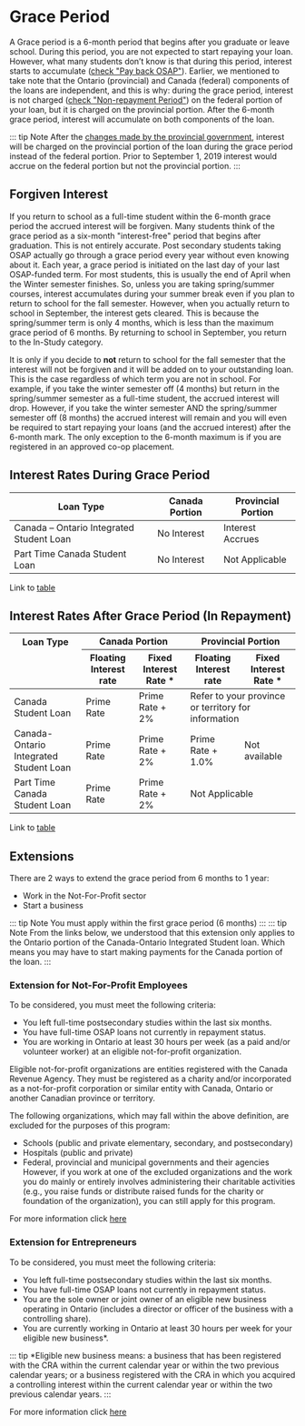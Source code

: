 # Grace Period

A Grace period is a 6-month period that begins after you graduate or leave school. During this period, you are not expected to start repaying your loan. However, what many students don’t know is that during this period, interest starts to accumulate ([check "Pay back OSAP"](https://www.ontario.ca/page/pay-back-osap)). Earlier, we mentioned to take note that the Ontario (provincial) and Canada (federal) components of the loans are independent, and this is why: during the grace period, interest is not charged ([check "Non-repayment Period"](https://www.csnpe-nslsc.canada.ca/en/stages-of-a-loan)) on the federal portion of your loan, but it is charged on the provincial portion. After the 6-month grace period, interest will accumulate on both components of the loan.

::: tip Note
After the [changes made by the provincial government](https://news.ontario.ca/maesd/en/2019/01/affordability-of-postsecondary-education-in-ontario.html), interest will be charged on the provincial portion of the loan during the grace period instead of the federal portion. Prior to September 1, 2019 interest would accrue on the federal portion but not the provincial portion.
:::

## Forgiven Interest
If you return to school as a full-time student within the 6-month grace period the accrued interest will be forgiven. Many students think of the grace period as a six-month "interest-free" period that begins after graduation. This is not entirely accurate. Post secondary students taking OSAP actually go through a grace period every year without even knowing about it. Each year, a grace period is initiated on the last day of your last OSAP-funded term. For most students, this is usually the end of April when the Winter semester finishes. So, unless you are taking spring/summer courses, interest accumulates during your summer break even if you plan to return to school for the fall semester. However, when you actually return to school in September, the interest gets cleared. This is because the spring/summer term is only 4 months, which is less than the maximum grace period of 6 months. By returning to school in September, you return to the In-Study category.

It is only if you decide to **not** return to school for the fall semester that the interest will not be forgiven and it will be added on to your outstanding loan. This is the case regardless of which term you are not in school. For example, if you take the winter semester off (4 months) but return in the spring/summer semester as a full-time student, the accrued interest will drop. However, if you take the winter semester AND the spring/summer semester off (8 months) the accrued interest will remain and you will even be required to start repaying your loans (and the accrued interest) after the 6-month mark. The only exception to the 6-month maximum is if you are registered in an approved co-op placement.

## Interest Rates During Grace Period
| Loan Type   | Canada Portion | Provincial Portion |
| ----------- | -------------- | ------------------ |
| Canada – Ontario Integrated Student Loan | No Interest | Interest Accrues |
| Part Time Canada Student Loan | No Interest | Not Applicable |

Link to [table](https://www.csnpe-nslsc.canada.ca/en/stages-of-a-loan)

## Interest Rates After Grace Period (In Repayment)
<table>
	<thead>
		<tr>
			<th id="loanType">Loan Type</th>
			<th colspan="2" id="canadaPortion">Canada Portion</th>
			<th colspan="2" id="provincePortion">Provincial Portion</th>
		</tr>
		<tr>
			<td>&nbsp;</td>
			<th id="floatingInterestCanada">Floating Interest rate</th>
			<th id="fixedInterestCanada">Fixed Interest Rate *</th>
			<th id="floatingInterestProv">Floating Interest rate</th>
			<th id="fixedInterestProv">Fixed Interest Rate *</th>
		</tr>
	</thead>
	<tbody>
		<tr>
			<td headers="loanType">Canada Student Loan</td>
			<td headers="canadaPortion floatingInterestCanada">Prime Rate</td>
			<td headers="canadaPortion fixedInterestCanada">Prime Rate + 2%</td>
			<td colspan="2" headers="provincePortion floatingInterestProv fixedInterestProv">Refer to your province or territory for information</td>
		</tr>
		<tr>
			<td headers="loanType">Canada-Ontario Integrated Student Loan</td>
			<td headers="canadaPortion floatingInterestCanada">Prime Rate</td>
			<td headers="canadaPortion fixedInterestCanada">Prime Rate + 2%</td>
			<td headers="provincePortion floatingInterestProv">Prime Rate + 1.0%</td>
			<td headers="provincePortion fixedInterestProv">Not available</td>
		</tr>
		<tr>
			<td headers="loanType">Part Time Canada Student Loan</td>
			<td headers="canadaPortion floatingInterestCanada">Prime Rate</td>
			<td headers="canadaPortion fixedInterestCanada">Prime Rate + 2%</td>
			<td colspan="2" headers="provincePortion floatingInterestProv fixedInterestProv">Not Applicable</td>
		</tr>
	</tbody>
</table>

Link to [table](https://www.csnpe-nslsc.canada.ca/en/frequently-asked-questions)


## Extensions
There are 2 ways to extend the grace period from 6 months to 1 year:
- Work in the Not-For-Profit sector
- Start a business

::: tip Note
You must apply within the first grace period (6 months)
:::
::: tip Note
From the links below, we understood that this extension only applies to the Ontario portion of the Canada-Ontario Integrated Student loan. Which means you may have to start making payments for the Canada portion of the loan.
:::

### Extension for Not-For-Profit Employees
To be considered, you must meet the following criteria:
- You left full-time postsecondary studies within the last six months.
- You have full-time OSAP loans not currently in repayment status.
- You are working in Ontario at least 30 hours per week (as a paid and/or volunteer worker) at an eligible not-for-profit organization.

Eligible not-for-profit organizations are entities registered with the Canada Revenue Agency. They must be registered as a charity and/or incorporated as a not-for-profit corporation or similar entity with Canada, Ontario or another Canadian province or territory.

The following organizations, which may fall within the above definition, are excluded for the purposes of this program:
- Schools (public and private elementary, secondary, and postsecondary)
- Hospitals (public and private)
- Federal, provincial and municipal governments and their agencies However, if you work at one of the excluded organizations and the work you do mainly or entirely involves administering their charitable activities (e.g., you raise funds or distribute raised funds for the charity or foundation of the organization), you can still apply for this program.

For more information click [here](https://osap.gov.on.ca/OSAPPortal/en/A-ZListofAid/PRDR020905.html#:~:text=If%20yes%2C%20apply%20for%20the,your%20six%2Dmonth%20grace%20period.)

### Extension for Entrepreneurs
To be considered, you must meet the following criteria:
- You left full-time postsecondary studies within the last six months.
- You have full-time OSAP loans not currently in repayment status.
- You are the sole owner or joint owner of an eligible new business operating in Ontario (includes a director or officer of the business with a controlling share).
- You are currently working in Ontario at least 30 hours per week for your eligible new business*.

::: tip *Eligible new business means:
a business that has been registered with the CRA within the current calendar year or within the two previous calendar years; or
a business registered with the CRA in which you acquired a controlling interest within the current calendar year or within the two previous calendar years.
:::

For more information click [here](https://osap.gov.on.ca/OSAPPortal/en/A-ZListofAid/PRDR020903.html#P15_1756)
